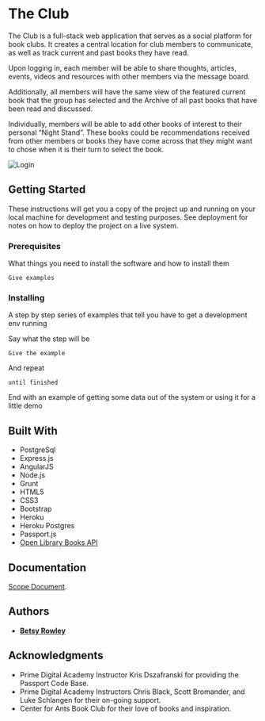 # The Club

The Club is a full-stack web application that serves as a social platform for book clubs. It creates a central location for club members to communicate, as well as track current and past books they have read.

Upon logging in, each member will be able to share thoughts, articles, events, videos and resources with other members via the message board.

Additionally, all members will have the same view of the featured current book that the group has selected and the Archive of all past books that have been read and discussed.

Individually, members will be able to add other books of interest to their personal “Night Stand”. These books could be recommendations received from other members or books they have come across that they might want to chose when it is their turn to select the book.

![Login](ClubLogin.png)

## Getting Started

These instructions will get you a copy of the project up and running on your local machine for development and testing purposes. See deployment for notes on how to deploy the project on a live system.

### Prerequisites

What things you need to install the software and how to install them

```
Give examples
```

### Installing

A step by step series of examples that tell you have to get a development env running

Say what the step will be

```
Give the example
```

And repeat

```
until finished
```

End with an example of getting some data out of the system or using it for a little demo

## Built With

* PostgreSql
* Express.js
* AngularJS
* Node.js
* Grunt
* HTML5
* CSS3
* Bootstrap
* Heroku
* Heroku Postgres
* Passport.js
* [Open Library Books API](https://openlibrary.org/dev/docs/api/books)

## Documentation

[Scope Document](https://docs.google.com/document/d/1ak0J5unG9HHWWuefwKQ6NKXOXi7Oth97aYg4_sPRnNc/edit?usp=sharing).

## Authors

* [**Betsy Rowley**](https://github.com/BetsyRowley)

## Acknowledgments

* Prime Digital Academy Instructor Kris Dszafranski for providing the Passport Code Base.
* Prime Digital Academy Instructors Chris Black, Scott Bromander, and Luke Schlangen for their on-going support.
* Center for Ants Book Club for their love of books and inspiration.
